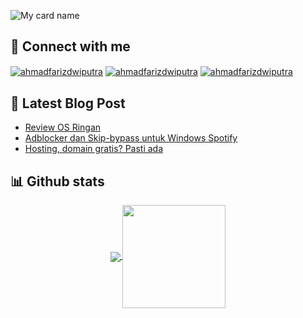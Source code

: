 ![My card name](https://cardivo.vercel.app/api?name=Ahmad%20Fariz%20Dwi%20Putra&description=Little%20programmer%20who%20likes%20to%20try%20and%20sometimes%20gives%20up%20easily&image=https://avatars.githubusercontent.com/u/56096045?v=4&backgroundColor=%23ecf0f1&instagram=ahmadfarizdwiputra&github=ahmadfariz&pattern=ticTacToe&colorPattern=%23eaeaea)

## 👋 Connect with me
<p align="left">
<a href="https://fb.com/ahmadfarizdwiputra" target="blank"><img align="center" src="https://img.shields.io/badge/Facebook-1877F2?logo=facebook&logoColor=white" alt="ahmadfarizdwiputra"/></a>
<a href="https://instagram.com/ahmadfarizdwiputra" target="blank"><img align="center" src="https://img.shields.io/badge/Instagram-E4405F?&logo=instagram&logoColor=white" alt="ahmadfarizdwiputra"/></a>
<a href="https://steamcommunity.com/id/ahmadfariz/" target="blank"><img align="center" src="https://img.shields.io/badge/Steam-000000?logo=steam&logoColor=white" alt="ahmadfarizdwiputra" /></a>
</p>

## 📘 Latest Blog Post

- [Review OS Ringan](https://blog.afdp.my.id/posts/review-os-ringan/)
- [Adblocker dan Skip-bypass untuk Windows Spotify](https://blog.afdp.my.id/posts/adblocker-dan-skip-bypass-untuk-windows-spotify/)
- [Hosting, domain gratis? Pasti ada](https://blog.afdp.my.id/posts/hosting-domain-gratis/)

## 📊 Github stats
<p align="center">
  <a href="https://github.com/ahmadfariz">
    <img
      align="center"
      src="https://github-readme-stats.vercel.app/api/top-langs/?username=ahmadfariz&layout=compact&hide_border=true&card_width=368"
    />
  </a>
  <a href="https://github.com/ahmadfariz">
    <img
      align="center"
      height="165"
      src="https://github-readme-stats.vercel.app/api?username=ahmadfariz&count_private=true&show_icons=true&custom_title=Github%20Status&hide_border=true&include_all_commits=true"
    />
  </a>
</p>
